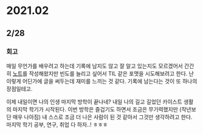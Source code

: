 # 2021.02

## 2/28

### 회고 
매일 무언가를 배우려고 하는데 기록에 남지도 않고 잘 알고 있는지도 모르겠어서 간간히 [노트](https://kyungyunlee.github.io/notes/)를 작성해왔지만 빈도를 늘리고 싶어서 TIL 같은 포맷을 시도해보려고 한다. 난 이렇게 어딘가에 글을 써두는데 재미를 느끼는 것 같다. 기록에 남는다는 것이 또 하나의 장점일테고. 

이제 내일이면 나의 인생 마지막 방학이 끝나네? 
내일 나의 길고 길었던 카이스트 생활의 마지막 학기가 시작된다. 이번 방학은 즐겁기도 하면서 조금은 무기력했지만 (작년보단 매우 나아짐) 내 스스로 조금 더 나은 사람이 된 것 같아서 그것만 생각하려고 한다. 마지막 학기 공부, 연구, 취업 다 하자..! ㅎㅎㅎ  
